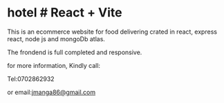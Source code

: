 # hotel # React + Vite
This is an ecommerce website for food delivering crated in react, express react, node js and mongoDb atlas.

The frondend is full completed and responsive.

for more information, Kindly call:

Tel:0702862932

or email:jmanga86@gmail.com

